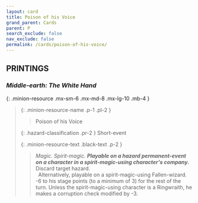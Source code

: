 ```yaml
---
layout: card
title: Poison of his Voice
grand_parent: Cards
parent: P
search_exclude: false
nav_exclude: false
permalink: /cards/poison-of-his-voice/
---
```


## PRINTINGS


### _Middle-earth: The White Hand_

{: .minion-resource .mx-sm-6 .mx-md-8 .mx-lg-10 .mb-4 }
> {: .minion-resource-name .p-1 .pl-2 }
> > <div class="hazard-mp"></div>
> > <div class="card-name">Poison of his Voice</div>
>
> {: .hazard-classification .pr-2 }
> Short-event
>
> {: .minion-resource-text .black-text .p-2 }
> > _Magic._ _Spirit-magic._ ***Playable on a hazard permanent-event on a character in a spirit-magic-using character's company.*** Discard target hazard. <br>&ensp;Alternatively, playable on a spirit-magic-using Fallen-wizard. -6 to his stage points (to a minimum of 3) for the rest of the turn. Unless the spirit-magic-using character is a Ringwraith, he makes a corruption check modified by -3. 
> 
